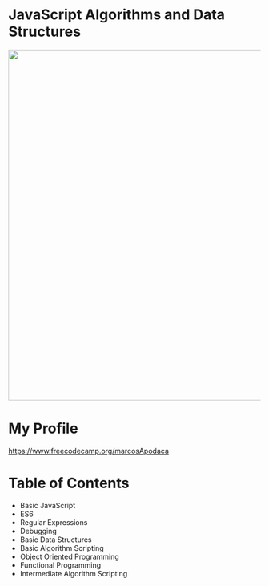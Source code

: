 # JavaScript Algorithms and Data Structures

<img width="700" src="https://www.henleyherald.com/wp-content/uploads/2019/08/66734754_10156176643630988_883564894085971968_o.jpg">

# My Profile 
https://www.freecodecamp.org/marcosApodaca

# Table of Contents
<ul>
<li>Basic JavaScript</li>
<li>ES6</li>
<li>Regular Expressions</li>
<li>Debugging</li>
<li>Basic Data Structures</li>
<li>Basic Algorithm Scripting</li>
<li>Object Oriented Programming</li>
<li>Functional Programming</li>
<li>Intermediate Algorithm Scripting</li >
</ul>
